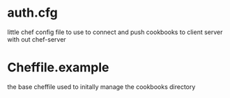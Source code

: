 auth.cfg
========

little chef config file to use to connect and push cookbooks to client server with out chef-server

Cheffile.example
================

the base cheffile used to initally manage the cookbooks directory
